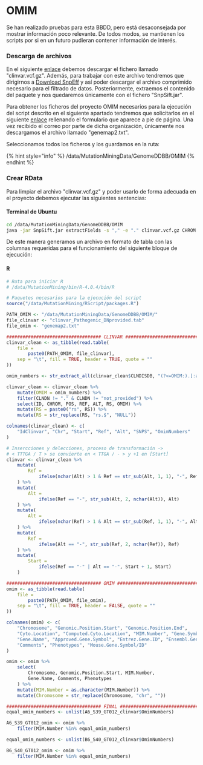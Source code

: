 # OMIM

Se han realizado pruebas para esta BBDD, pero está desaconsejada por mostrar información poco relevante. De todos modos, se mantienen los scripts por si en un futuro pudieran contener información de interés.

### Descarga de archivos

En el siguiente [enlace](https://ftp.ncbi.nlm.nih.gov/pub/clinvar/vcf\_GRCh38/) debemos descargar el fichero llamado "clinvar.vcf.gz". Además, para trabajar con este archivo tendremos que dirigirnos a [Download SnpEff](https://snpeff.blob.core.windows.net/versions/snpEff\_latest\_core.zip) y así poder descargar el archivo comprimido necesario para el filtrado de datos. Posteriormente, extraemos el contenido del paquete y nos quedaremos únicamente con el fichero "SnpSift.jar".&#x20;

Para obtener los ficheros del proyecto OMIM necesarios para la ejecución del script descrito en el siguiente apartado tendremos que solicitarlos en el siguiente [enlace](https://www.omim.org/downloads) rellenando el formulario que aparece a pie de página. Una vez recibido el correo por parte de dicha organización, únicamente nos descargamos el archivo llamado "genemap2.txt".

Seleccionamos todos los ficheros y los guardamos en la ruta:

{% hint style="info" %}
/data/MutationMiningData/GenomeDDBB/OMIM
{% endhint %}

### Crear RData

Para limpiar el archivo "clinvar.vcf.gz" y poder usarlo de forma adecuada en el proyecto debemos ejecutar las siguientes sentencias:

#### Terminal de Ubuntu

```bash
cd /data/MutationMiningData/GenomeDDBB/OMIM
java -jar SnpSift.jar extractFields -s "," -e "." clinvar.vcf.gz CHROM POS ID RS REF ALT CLNDN CLNSIG CLNDISDB > clinvar_Pathogenic_DNprovided.tab
```

De este manera generamos un archivo en formato de tabla con las columnas requeridas para el funcionamiento del siguiente bloque de ejecución:

#### R

```r
# Ruta para iniciar R
# /data/MutationMining/bin/R-4.0.4/bin/R

# Paquetes necesarios para la ejecución del script
source("/data/MutationMining/RScript/packages.R")

PATH_OMIM <- "/data/MutationMiningData/GenomeDDBB/OMIM/"
file_clinvar <- "clinvar_Pathogenic_DNprovided.tab"
file_omim <- "genemap2.txt"

################################### CLINVAR ###################################
clinvar_clean <- as_tibble(read.table(
    file =
        paste0(PATH_OMIM, file_clinvar),
    sep = "\t", fill = TRUE, header = TRUE, quote = ""
))

omim_numbers <- str_extract_all(clinvar_clean$CLNDISDB, "(?<=OMIM:).[:alnum:]*")

clinvar_clean <- clinvar_clean %>%
    mutate(OMIM = omim_numbers) %>%
    filter(CLNDN != "." & CLNDN != "not_provided") %>%
    select(ID, CHROM, POS, REF, ALT, RS, OMIM) %>%
    mutate(RS = paste0("rs", RS)) %>%
    mutate(RS = str_replace(RS, "rs.$", "NULL"))

colnames(clinvar_clean) <- c(
    "IdClinvar", "Chr", "Start", "Ref", "Alt", "SNPS", "OmimNumbers"
)

# Insercciones y delecciones, proceso de transformación ->
# < TTTGA / T > se convierte en < TTGA / - > y +1 en [Start]
clinvar <- clinvar_clean %>%
    mutate(
        Ref =
            ifelse(nchar(Alt) > 1 & Ref == str_sub(Alt, 1, 1), "-", Ref)
    ) %>%
    mutate(
        Alt =
            ifelse(Ref == "-", str_sub(Alt, 2, nchar(Alt)), Alt)
    ) %>%
    mutate(
        Alt =
            ifelse(nchar(Ref) > 1 & Alt == str_sub(Ref, 1, 1), "-", Alt)
    ) %>%
    mutate(
        Ref =
            ifelse(Alt == "-", str_sub(Ref, 2, nchar(Ref)), Ref)
    ) %>%
    mutate(
        Start =
            ifelse(Ref == "-" | Alt == "-", Start + 1, Start)
    )

################################### OMIM ###################################
omim <- as_tibble(read.table(
    file =
        paste0(PATH_OMIM, file_omim),
    sep = "\t", fill = TRUE, header = FALSE, quote = ""
))

colnames(omim) <- c(
    "Chromosome", "Genomic.Position.Start", "Genomic.Position.End",
    "Cyto.Location", "Computed.Cyto.Location", "MIM.Number", "Gene.Symbols",
    "Gene.Name", "Approved.Gene.Symbol", "Entrez.Gene.ID", "Ensembl.Gene.ID",
    "Comments", "Phenotypes", "Mouse.Gene.Symbol/ID"
)

omim <- omim %>%
    select(
        Chromosome, Genomic.Position.Start, MIM.Number,
        Gene.Name, Comments, Phenotypes
    ) %>%
    mutate(MIM.Number = as.character(MIM.Number)) %>%
    mutate(Chromosome = str_replace(Chromosome, "chr", ""))

################################### FINAL ###################################
equal_omim_numbers <- unlist(A6_S39_GT012_clinvar$OmimNumbers)

A6_S39_GT012_omim <- omim %>%
    filter(MIM.Number %in% equal_omim_numbers)

equal_omim_numbers <- unlist(B6_S40_GT012_clinvar$OmimNumbers)

B6_S40_GT012_omim <- omim %>%
    filter(MIM.Number %in% equal_omim_numbers)
```
